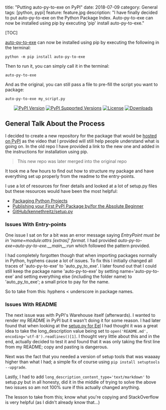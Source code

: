 title: "Putting auto-py-to-exe on PyPI"
date: 2018-07-09
category: General
tags: [python, pypi]
feature: feature.jpg
description: "I have finally decided to put auto-py-to-exe on the Python Package Index. Auto-py-to-exe can now be installed using pip by executing 'pip' install auto-py-to-exe."

[TOC]

[auto-py-to-exe](https://github.com/brentvollebregt/auto-py-to-exe) can now be installed using pip by executing the following in the terminal:

```console
python -m pip install auto-py-to-exe
```

Then to run it, you can simply call it in the terminal:

```console
auto-py-to-exe
```

And as the original, you can still pass a file to pre-fill the script you want to package:

```console
auto-py-to-exe my_script.py
```

<div style="text-align: center;">
    <a href="https://pypi.org/project/auto-py-to-exe/"><img style="display: inline;" src="https://img.shields.io/pypi/v/auto-py-to-exe.svg" alt="PyPI Version"></a>
    <a href="https://pypi.org/project/auto-py-to-exe/"><img style="display: inline;" src="https://img.shields.io/pypi/pyversions/auto-py-to-exe.svg" alt="PyPI Supported Versions"></a>
    <a href="https://pypi.org/project/auto-py-to-exe/"><img style="display: inline;" src="https://img.shields.io/pypi/l/auto-py-to-exe.svg" alt="License"></a>
    <a href="https://pepy.tech/project/auto-py-to-exe"><img style="display: inline;" src="https://pepy.tech/badge/auto-py-to-exe" alt="Downloads"></a>
</div>

## General Talk About the Process

I decided to create a new repository for the package that would be [hosted on PyPI](https://pypi.org/project/auto-py-to-exe/) as the video that I provided will still help people understand what is going on. In the old repo I have provided a link to the new one and added in the instructions for installation using pip.

> This new repo was later merged into the original repo

It took me a few hours to find out how to structure my package and have everything set up properly from the readme to the entry-points.

I use a lot of resources for finer details and looked at a lot of setup.py files but these resources would have been the most helpful:
- [Packaging Python Projects](https://packaging.python.org/tutorials/packaging-projects/)
- [Publishing your First PyPI Package by/for the Absolute Beginner](https://blog.jonasneubert.com/2017/09/13/publishing-your-first-pypi-package/)
- [GitHub/kennethreitz/setup.py](https://github.com/navdeep-G/setup.py)

### Issues With Entry-points
One issue I sat on for a bit was an error message saying *EntryPoint must be in 'name=module:attrs [extras]' format*. I had provided *auto-py-to-exe=auto-py-to-exe.\_\_main\_\_:run* which followed the pattern provided.

I had completely forgotten though that when importing packages normally in Python, hyphens cause a lot of issues. To fix this I initially changed all traces of 'auto-py-to-exe' to 'auto_py_to_exe'. I later found out that I could still keep the package name 'auto-py-to-exe' by setting name='auto-py-to-exe' and setting everything else (including the folder name) to 'auto_py_to_exe'; a small price to pay for the name.

So to take from this: hyphens < underscore in package names.

### Issues With README
The next issue was with PyPI's Warehouse itself (afterwards). I wanted to render my README in PyPI but it wasn't doing it for some reason. I had later found that when looking at the [setup.py for Eel](https://github.com/ChrisKnott/Eel/blob/master/setup.py) I had thought it was a great idea to take the long_description value being set to `open('README.md', encoding='utf-8').readlines()[1]`. I thought very little about this and in the end, actually decided to test it and found that it was only taking the first line from my README; copy and pasting is dangerous.

Next was the fact that you needed a version of setup tools that was waaaay higher than what I had; a simple fix of course using `pip install setuptools --upgrade`.

Lastly, I had to add `long_description_content_type='text/markdown'` to setup.py but in all honesty, did it in the middle of trying to solve the above two issues so am not 100% sure if this actually changed anything.

The lesson to take from this; know what you're copying and StackOverflow is very helpful (as I didn't already know that...)
